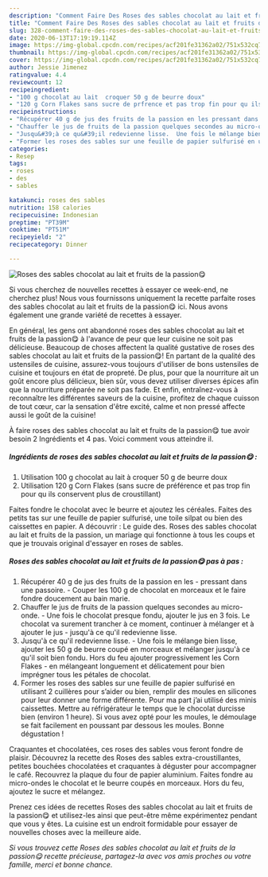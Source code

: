 ```yaml
---
description: "Comment Faire Des Roses des sables chocolat au lait et fruits de la passion😋"
title: "Comment Faire Des Roses des sables chocolat au lait et fruits de la passion😋"
slug: 328-comment-faire-des-roses-des-sables-chocolat-au-lait-et-fruits-de-la-passion
date: 2020-06-13T17:19:19.114Z
image: https://img-global.cpcdn.com/recipes/acf201fe31362a02/751x532cq70/roses-des-sables-chocolat-au-lait-et-fruits-de-la-passion😋-photo-principale-de-la-recette.jpg
thumbnail: https://img-global.cpcdn.com/recipes/acf201fe31362a02/751x532cq70/roses-des-sables-chocolat-au-lait-et-fruits-de-la-passion😋-photo-principale-de-la-recette.jpg
cover: https://img-global.cpcdn.com/recipes/acf201fe31362a02/751x532cq70/roses-des-sables-chocolat-au-lait-et-fruits-de-la-passion😋-photo-principale-de-la-recette.jpg
author: Jessie Jimenez
ratingvalue: 4.4
reviewcount: 12
recipeingredient:
- "100 g chocolat au lait  croquer 50 g de beurre doux"
- "120 g Corn Flakes sans sucre de prfrence et pas trop fin pour qu ils conservent plus de croustillant"
recipeinstructions:
- "Récupérer 40 g de jus des fruits de la passion en les pressant dans une passoire. Couper les 100 g de chocolat en morceaux et le faire fondre doucement au bain marie."
- "Chauffer le jus de fruits de la passion quelques secondes au micro-onde. Une fois le chocolat presque fondu, ajouter le jus en 3 fois. Le chocolat va surement trancher à ce moment, continuer à mélanger et à ajouter le jus jusqu&#39;à ce qu&#39;il redevienne lisse."
- "Jusqu&#39;à ce qu&#39;il redevienne lisse.  Une fois le mélange bien lisse, ajouter les 50 g de beurre coupé en morceaux et mélanger jusqu&#39;à ce qu&#39;il soit bien fondu. Hors du feu ajouter progressivement les Corn Flakes en mélangeant longuement et délicatement pour bien imprégner tous les pétales de chocolat."
- "Former les roses des sables sur une feuille de papier sulfurisé en utilisant 2 cuillères pour s’aider ou bien, remplir des moules en silicones pour leur donner une forme différente. Pour ma part j’ai utilisé des minis caissettes. Mettre au réfrigérateur le temps que le chocolat durcisse bien (environ 1 heure). Si vous avez opté pour les moules, le démoulage se fait facilement en poussant par dessous les moules. Bonne dégustation !"
categories:
- Resep
tags:
- roses
- des
- sables

katakunci: roses des sables 
nutrition: 158 calories
recipecuisine: Indonesian
preptime: "PT39M"
cooktime: "PT51M"
recipeyield: "2"
recipecategory: Dinner

---
```



![Roses des sables chocolat au lait et fruits de la passion😋](https://img-global.cpcdn.com/recipes/acf201fe31362a02/751x532cq70/roses-des-sables-chocolat-au-lait-et-fruits-de-la-passion😋-photo-principale-de-la-recette.jpg)

Si vous cherchez de nouvelles recettes à essayer ce week-end, ne cherchez plus! Nous vous fournissons uniquement la recette parfaite roses des sables chocolat au lait et fruits de la passion😋 ici. Nous avons également une grande variété de recettes à essayer.

En général, les gens ont abandonné roses des sables chocolat au lait et fruits de la passion😋 à l'avance de peur que leur cuisine ne soit pas délicieuse. Beaucoup de choses affectent la qualité gustative de roses des sables chocolat au lait et fruits de la passion😋! En partant de la qualité des ustensiles de cuisine, assurez-vous toujours d'utiliser de bons ustensiles de cuisine et toujours en état de propreté. De plus, pour que la nourriture ait un goût encore plus délicieux, bien sûr, vous devez utiliser diverses épices afin que la nourriture préparée ne soit pas fade. Et enfin, entraînez-vous à reconnaître les différentes saveurs de la cuisine, profitez de chaque cuisson de tout cœur, car la sensation d'être excité, calme et non pressé affecte aussi le goût de la cuisine!

<!--inarticleads1-->

À faire roses des sables chocolat au lait et fruits de la passion😋 tue avoir besoin 2 Ingrédients et 4 pas. Voici comment vous atteindre il.

##### Ingrédients de roses des sables chocolat au lait et fruits de la passion😋 :

1. Utilisation 100 g chocolat au lait à croquer 50 g de beurre doux
1. Utilisation 120 g Corn Flakes (sans sucre de préférence et pas trop fin pour qu ils conservent plus de croustillant)


Faites fondre le chocolat avec le beurre et ajoutez les céréales. Faites des petits tas sur une feuille de papier sulfurisé, une toile silpat ou bien des caissettes en papier. A découvrir : Le guide des. Roses des sables chocolat au lait et fruits de la passion, un mariage qui fonctionne à tous les coups et que je trouvais original d&#39;essayer en roses de sables. 

<!--inarticleads2-->

##### Roses des sables chocolat au lait et fruits de la passion😋 pas à pas :

1. Récupérer 40 g de jus des fruits de la passion en les - pressant dans une passoire. - Couper les 100 g de chocolat en morceaux et le faire fondre doucement au bain marie.
1. Chauffer le jus de fruits de la passion quelques secondes au micro-onde. - Une fois le chocolat presque fondu, ajouter le jus en 3 fois. Le chocolat va surement trancher à ce moment, continuer à mélanger et à ajouter le jus - jusqu&#39;à ce qu&#39;il redevienne lisse.
1. Jusqu&#39;à ce qu&#39;il redevienne lisse.  - Une fois le mélange bien lisse, ajouter les 50 g de beurre coupé en morceaux et mélanger jusqu&#39;à ce qu&#39;il soit bien fondu. Hors du feu ajouter progressivement les Corn Flakes - en mélangeant longuement et délicatement pour bien imprégner tous les pétales de chocolat.
1. Former les roses des sables sur une feuille de papier sulfurisé en utilisant 2 cuillères pour s’aider ou bien, remplir des moules en silicones pour leur donner une forme différente. Pour ma part j’ai utilisé des minis caissettes. Mettre au réfrigérateur le temps que le chocolat durcisse bien (environ 1 heure). Si vous avez opté pour les moules, le démoulage se fait facilement en poussant par dessous les moules. Bonne dégustation !


Craquantes et chocolatées, ces roses des sables vous feront fondre de plaisir. Découvrez la recette des Roses des sables extra-croustillantes, petites bouchées chocolatées et craquantes à déguster pour accompagner le café. Recouvrez la plaque du four de papier aluminium. Faites fondre au micro-ondes le chocolat et le beurre coupés en morceaux. Hors du feu, ajoutez le sucre et mélangez. 

<!--inarticleads1-->

<p>
Prenez ces idées de recettes Roses des sables chocolat au lait et fruits de la passion😋 et utilisez-les ainsi que peut-être même expérimentez pendant que vous y êtes. La cuisine est un endroit formidable pour essayer de nouvelles choses avec la meilleure aide.
</p>

<p>
<i>Si vous trouvez cette Roses des sables chocolat au lait et fruits de la passion😋 recette précieuse, partagez-la avec vos amis proches ou votre famille, merci et bonne chance.</i>
</p>
